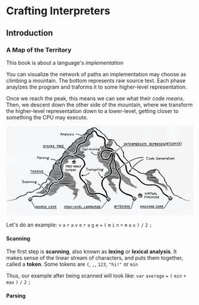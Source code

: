 # Crafting Interpreters
## Introduction
### A Map of the Territory
This book is about a language's *implementation*

You can visualize the network of paths an implementation may choose as climbing a mountain. The bottom represents raw source text. Each phase anaylzes the program and traforms it to some higher-level representation. 

Once we reach the peak, this means we can see what their code *means*. Then, we descent down the other side of the mountain, where we transform the higher-level representation down to a lower-level, getting closer to something the CPU may execute. 

![Mountain illustration for programming languages](assets/mountain_languages.jpg)

Let's do an example: `v` `a` `r` `a` `v` `e` `r` `a` `g` `e` `=` `(` `m` `i` `n` `+` `m` `a` `x` `)` `/` `2` `;`
#### Scanning
The first step is **scanning**, also known as **lexing** or **lexical analysis**. It makes sense of the linear stream of characters, and puts them together, called a **token**. Some tokens are `(`, `,`, `123`, `"hi!"` or `min`

Thus, our example after being scanned will look like: `var` `average` `=` `(` `min` `+` `max` `)` `/` `2` `;`

#### Parsing
